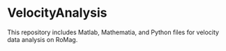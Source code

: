 # VelocityAnalysis
This repository includes Matlab, Mathematia, and Python files for velocity data analysis on RoMag.
